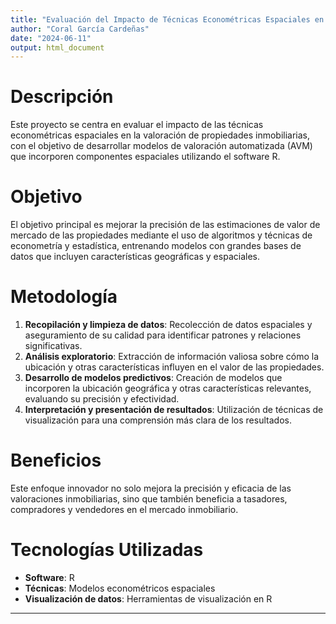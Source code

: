 ```yaml
---
title: "Evaluación del Impacto de Técnicas Econométricas Espaciales en la Valoración de Propiedades Inmobiliarias"
author: "Coral García Cardeñas"
date: "2024-06-11"
output: html_document
---
```


# Descripción

Este proyecto se centra en evaluar el impacto de las técnicas econométricas espaciales en la valoración de propiedades inmobiliarias, con el objetivo de desarrollar modelos de valoración automatizada (AVM) que incorporen componentes espaciales utilizando el software R.

# Objetivo

El objetivo principal es mejorar la precisión de las estimaciones de valor de mercado de las propiedades mediante el uso de algoritmos y técnicas de econometría y estadística, entrenando modelos con grandes bases de datos que incluyen características geográficas y espaciales.

# Metodología

1. **Recopilación y limpieza de datos**: Recolección de datos espaciales y aseguramiento de su calidad para identificar patrones y relaciones significativas.
2. **Análisis exploratorio**: Extracción de información valiosa sobre cómo la ubicación y otras características influyen en el valor de las propiedades.
3. **Desarrollo de modelos predictivos**: Creación de modelos que incorporen la ubicación geográfica y otras características relevantes, evaluando su precisión y efectividad.
4. **Interpretación y presentación de resultados**: Utilización de técnicas de visualización para una comprensión más clara de los resultados.

# Beneficios

Este enfoque innovador no solo mejora la precisión y eficacia de las valoraciones inmobiliarias, sino que también beneficia a tasadores, compradores y vendedores en el mercado inmobiliario.

# Tecnologías Utilizadas

- **Software**: R
- **Técnicas**: Modelos econométricos espaciales
- **Visualización de datos**: Herramientas de visualización en R
---
